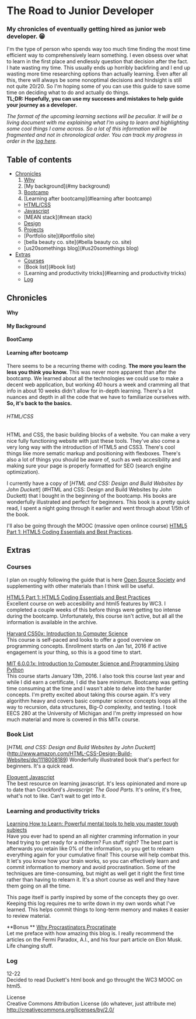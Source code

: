 # The Road to Junior Developer
### My chronicles of eventually getting hired as junior web developer. :grin:

I'm the type of person who spends way too much time finding the most time efficient way to comprehensively learn something. I even obsess over what to learn in the first place and endlessly question that decision after the fact. I hate wasting my time. This usually ends up horribly backfiring and I end up wasting more time researching options than actually learning. Even after all this, there will always be some nonoptimal decisions and hindsight is still not quite 20/20. So I'm hoping some of you can use this guide to save some time on deciding what to do and actually do things.   
__TL;DR: Hopefully, you can use my succeses and mistakes to help guide your journey as a developer.__

*The format of the upcoming learning sections will be peculiar. It will be a living document with me explaining what I'm using to learn and highlighting some cool things I came across. So a lot of this information will be fragmented and not in chronological order. You can track my progress in order in the [log here](#log).*

## Table of contents

- [Chronicles](#chronicles)
  1. [Why](#why)
  2. [My background](#my background)
  3. [Bootcamp](#bootcamp)
  4. [Learning after bootcamp](#learning after bootcamp)
    - [HTML/CSS](##html/css)
    - [Javascript](#javascript)
    - [MEAN stack](#mean stack)
    - [Design](#design)
  5. [Projects](#projects)
    - [Portfolio site](#portfolio site)
    - [bella beauty co. site](#bella beauty co. site)
    - [us20somethings blog](#us20somethings blog)
- [Extras](#extras)
  - [Courses](#courses)
  - [Book list](#book list)
  - [Learning and productivity tricks](#learning and productivity tricks)
  - [Log](#log)

## Chronicles
#### Why
#### My Background
#### BootCamp
#### Learning after bootcamp

There seems to be a recurring theme with coding. __The more you learn the less you think you know.__ This was never more apparent than after the bootcamp. We learned about all the technologies we could use to make a decent web application, but working 40 hours a week and cramming all that info in about 10 weeks didn't allow for in-depth learning. There's a lot nuances and depth in all the code that we have to familiarize ourselves with. __So, it's back to the basics.__ 


###### HTML/CSS

HTML and CSS, the basic building blocks of a website. You can make a very nice fully functioning website with just these tools. They've also come a very long way with the introduction of HTML5 and CSS3. There's cool things like more sematic markup and positioning with flexboxes. There's also a lot of things you should be aware of, such as web accesibility and making sure your page is properly formatted for SEO (search engine optimization). 

I currently have a copy of [*HTML and CSS: Design and Build Websites by John Duckett*] (#HTML and CSS: Design and Build Websites by John Duckett) that I bought in the beginning of the bootcamp. His books are wonderfully illustrated and perfect for beginners. This book is a pretty quick read, I spent a night going through it earlier and went through about 1/5th of the book. 

I'll also be going through the MOOC (massive open onlince course) [HTML5 Part 1: HTML5 Coding Essentials and Best Practices](https://www.edx.org/course/html5-part-1-html5-coding-essentials-w3cx-html5-1x).

## Extras

### Courses

I plan on roughly following the guide that is here [Open Source Society](https://github.com/open-source-society/computer-science) and supplementing with other materials than I think will be useful.

[HTML5 Part 1: HTML5 Coding Essentials and Best Practices](https://www.edx.org/course/html5-part-1-html5-coding-essentials-w3cx-html5-1x)  
Excellent course on web accesibility and html5 features by WC3. I completed a couple weeks of this before things were getting too intense during the bootcamp. Unfortunately, this course isn't active, but all all the information is available in the archive.

[Harvard CS50x: Introduction to Computer Science](https://www.edx.org/course/introduction-computer-science-harvardx-cs50x#!)  
This course is self-paced and looks to offer a good overview on programming concepts. Enrollment starts on Jan 1st, 2016 if active engagement is your thing, so this is a good time to start.

[MIT 6.0.0.1x: Introduction to Computer Science and Programming Using Python](https://www.edx.org/course/introduction-computer-science-mitx-6-00-1x-6#!)  
This course starts January 13th, 2016. I also took this course last year and while I did earn a certificate, I did the bare minimum. Bootcamp was getting time consuming at the time and I wasn't able to delve into the harder concepts. I'm pretty excited about taking this course again. It's very algorithm heavy and covers basic computer science concepts loops all the way to recursion, data structures, Big-O complexity, and testing. I took EECS 280 at the University of Michigan and I'm pretty impressed on how much material and more is covered in this MITx course.

### Book List

[*HTML and CSS: Design and Build Websites by John Duckett*] (http://www.amazon.com/HTML-CSS-Design-Build-Websites/dp/1118008189) 
Wonderfully illustrated book that's perfect for beginners. It's a quick read.

[Eloquent Javascript](http://eloquentjavascript.net/)  
The best resource on learning javascript. It's less opinionated and more up to date than Crockford's *Javascript: The Good Parts.* It's online, it's free, what's not to like. Can't wait to get into it.

### Learning and productivity tricks

[Learning How to Learn: Powerful mental tools to help you master tough subjects](https://www.coursera.org/learn/learning-how-to-learn/)  
Have you ever had to spend an all nighter cramming information in your head trying to get ready for a midterm? Fun stuff right? The best part is afterwards you retain like 0% of the information, so you get to relearn everything again for your cumulative final! This course will help combat this. It let's you know how your brain works, so you can effectively learn and commit information to memory and avoid procrastination. Some of the techniques are time-consuming, but might as well get it right the first time rather than having to relearn it. It's a short course as well and they have them going on all the time.

This page itself is partly inspired by some of the concepts they go over. Keeping this log requires me to write down in my own words what I've learned. This helps commit things to long-term memory and makes it easier to review material.

**Bonus ** [Why Procrastinators Procratinate](http://waitbutwhy.com/2013/10/why-procrastinators-procrastinate.html)  
Let me preface with how amazing this blog is. I really recommend the articles on the Fermi Paradox, A.I., and his four part article on Elon Musk. Life changing stuff.

### Log
12-22  
Decided to read Duckett's html book and go throught the WC3 MOOC on html5.


License  
Creative Commons Attribution License (do whatever, just attribute me) http://creativecommons.org/licenses/by/2.0/
